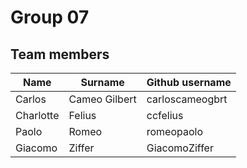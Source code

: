 # Group 07

## Team members

| Name | Surname | Github username |
|---|---|---|
| Carlos | Cameo Gilbert | carloscameogbrt |
| Charlotte | Felius | ccfelius |
| Paolo | Romeo | romeopaolo |
| Giacomo | Ziffer | GiacomoZiffer |
